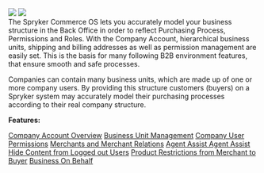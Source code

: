<div class='feature-text'>
    <div class='feature-images'>
    <img class="light-mode" src="https://spryker.s3.eu-central-1.amazonaws.com/docs/Document+360/Capabilities+icons/light/company+account+management.svg"/>
    <img class="dark-mode" src="https://spryker.s3.eu-central-1.amazonaws.com/docs/Document+360/Capabilities+icons/dark/Company+Account+Management.svg"/>
    </div>
    <div class="feature-text-wrap">
 The Spryker Commerce OS lets you accurately model your business structure in the Back Office in order to reflect Purchasing Process, Permissions and Roles. With the Company Account, hierarchical business units, shipping and billing addresses as well as permission management are easily set. This is the basis for many following B2B environment features, that ensure smooth and safe processes.
        
Companies can contain many business units, which are made up of one or more company users. By providing this structure customers (buyers) on a Spryker system may accurately model their purchasing processes according to their real company structure.
    </div>
</div>

**Features:**

<div>
<a class="feature-link" href="https://documentation.spryker.com/v4/docs/company-account-overview">Company Account Overview</a>    
<a class="feature-link" href="https://documentation.spryker.com/v4/docs/business-unit-management">Business Unit Management</a>
<a class="feature-link" href="https://documentation.spryker.com/v4/docs/company-user-permissions">Company User Permissions</a>
<a class="feature-link" href="https://documentation.spryker.com/v4/docs/merchants-and-merchant-relations">Merchants and Merchant Relations</a>
<a class="feature-link" href="https://documentation.spryker.com/v4/docs/agent-assist">Agent Assist Agent Assist</a>
<a class="feature-link" href="https://documentation.spryker.com/v4/docs/hide-content-from-logged-out-users">Hide Content from Logged out Users</a>
<a class="feature-link" href="https://documentation.spryker.com/v2/docs/product-restrictions-from-merchant-to-buyer-201903">Product Restrictions from Merchant to Buyer</a>
<a class="feature-link" href="https://documentation.spryker.com/v2/docs/business-on-behalf-201903">Business On Behalf</a>
</div>